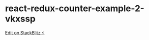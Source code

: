 # react-redux-counter-example-2-vkxssp

[Edit on StackBlitz ⚡️](https://stackblitz.com/edit/react-redux-counter-example-2-vkxssp)